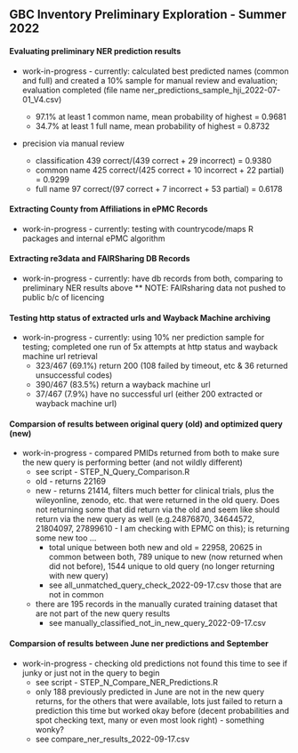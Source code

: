 ## GBC Inventory Preliminary Exploration - Summer 2022

#### Evaluating preliminary NER prediction results

* work-in-progress - currently: calculated best predicted names (common and full) and created a 10% sample for manual review and evaluation; evaluation completed (file name ner_predictions_sample_hji_2022-07-01_V4.csv)
  * 97.1% at least 1 common name, mean probability of highest = 0.9681
  * 34.7% at least 1 full name, mean probability of highest = 0.8732

* precision via manual review 
  * classification 439 correct/(439 correct + 29 incorrect) = 0.9380
  * common name 425 correct/(425 correct + 10 incorrect + 22 partial) = 0.9299
  * full name 97 correct/(97 correct + 7 incorrect + 53 partial) = 0.6178

#### Extracting County from Affiliations in ePMC Records

* work-in-progress - currently: testing with countrycode/maps R packages and internal ePMC algorithm

#### Extracting re3data and FAIRSharing DB Records

* work-in-progress - currently: have db records from both, comparing to preliminary NER results above
** NOTE: FAIRsharing data not pushed to public b/c of licencing

#### Testing http status of extracted urls and Wayback Machine archiving 

* work-in-progress - currently: using 10% ner prediction sample for testing; completed one run of 5x attempts at http status and wayback machine url retrieval 
  * 323/467 (69.1%) return 200 (108 failed by timeout, etc & 36 returned unsuccessful codes)
  * 390/467 (83.5%) return a wayback machine url
  * 37/467 (7.9%) have no successful url (either 200 extracted or wayback machine url)
  
#### Comparsion of results between original query (old) and optimized query (new) 
* work-in-progress - compared PMIDs returned from both to make sure the new query is performing better (and not wildly different)
  * see script - STEP_N_Query_Comparison.R
  * old - returns 22169
  * new - returns 21414, filters much better for clinical trials, plus the wileyonline, zenodo, etc. that were returned in the old query. Does not returning some that did return via the old and seem like should return via the new query as well (e.g.24876870, 34644572, 21804097, 27899610 - I am checking with EPMC on this); is returning some new too ...
    * total unique between both new and old = 22958, 20625 in common between both, 789 unique to new (now returned when did not before), 1544 unique to old query (no longer returning with new query)
     * see all_unmatched_query_check_2022-09-17.csv those that are not in common
  * there are 195 records in the manually curated training dataset that are not part of the new query results
      * see manually_classified_not_in_new_query_2022-09-17.csv
      
#### Comparsion of results between June ner predictions and September
* work-in-progress - checking old predictions not found this time to see if junky or just not in the query to begin
  * see script - STEP_N_Compare_NER_Predictions.R
  * only 188 previously predicted in June are not in the new query returns, for the others that were available, lots just failed to return a prediction this time but worked okay before (decent probabilities and spot checking text, many or even most look right) - something wonky?
  * see compare_ner_results_2022-09-17.csv


